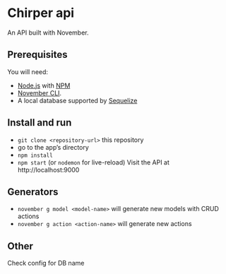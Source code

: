 # Chirper api

An API built with November.

Prerequisites
-------------
You will need:
- [Node.js](https://nodejs.org) with [NPM](https://www.npmjs.com)
- [November CLI](https://github.com/t4t5/november-cli).
- A local database supported by [Sequelize](http://docs.sequelizejs.com/en/latest)


Install and run
---------------
- `git clone <repository-url>` this repository
- go to the app’s directory
- `npm install`
- `npm start` (or `nodemon` for live-reload)
Visit the API at http://localhost:9000

Generators
----------
- `november g model <model-name>` will generate new models with CRUD actions
- `november g action <action-name>` will generate new actions


Other
----------
Check config for DB name
